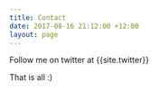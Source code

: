 ```yaml
---
title: Contact
date: 2017-08-16 21:12:00 +12:00
layout: page
---
```


Follow me on twitter at {{site.twitter}}

That is all :)